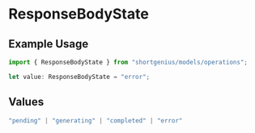 # ResponseBodyState

## Example Usage

```typescript
import { ResponseBodyState } from "shortgenius/models/operations";

let value: ResponseBodyState = "error";
```

## Values

```typescript
"pending" | "generating" | "completed" | "error"
```